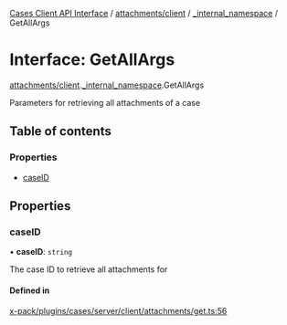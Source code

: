 [Cases Client API Interface](../README.md) / [attachments/client](../modules/attachments_client.md) / [\_internal\_namespace](../modules/attachments_client._internal_namespace.md) / GetAllArgs

# Interface: GetAllArgs

[attachments/client](../modules/attachments_client.md).[_internal_namespace](../modules/attachments_client._internal_namespace.md).GetAllArgs

Parameters for retrieving all attachments of a case

## Table of contents

### Properties

- [caseID](attachments_client._internal_namespace.GetAllArgs.md#caseid)

## Properties

### caseID

• **caseID**: `string`

The case ID to retrieve all attachments for

#### Defined in

[x-pack/plugins/cases/server/client/attachments/get.ts:56](https://github.com/elastic/kibana/blob/c427bf270ae/x-pack/plugins/cases/server/client/attachments/get.ts#L56)
